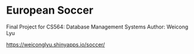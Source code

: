 # European Soccer
Final Project for CS564: Database Management Systems
Author: Weicong Lyu

https://weiconglyu.shinyapps.io/soccer/
